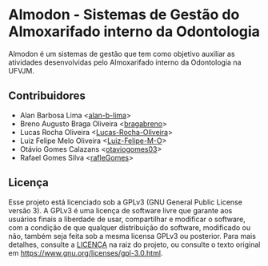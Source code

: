 # Almodon - Sistemas de Gestão do Almoxarifado interno da Odontologia

Almodon é um sistemas de gestão que tem como objetivo auxiliar as atividades desenvolvidas pelo Almoxarifado interno da Odontologia na UFVJM.

## Contribuidores

- Alan Barbosa Lima            <[alan-b-lima](https://github.com/alan-b-lima)>
- Breno Augusto Braga Oliveira <[bragabreno](https://github.com/bragabreno)>
- Lucas Rocha Oliveira         <[Lucas-Rocha-Oliveira](https://github.com/Lucas-Rocha-Oliveira)>
- Luiz Felipe Melo Oliveira    <[Luiz-Felipe-M-O](https://github.com/Luiz-Felipe-M-O)>
- Otávio Gomes Calazans        <[otaviogomes03](https://github.com/otaviogomes03)>
- Rafael Gomes Silva           <[rafleGomes](https://github.com/rafleGomes)>

## Licença

Esse projeto está licenciado sob a GPLv3 (GNU General Public License versão 3). A GPLv3 é uma licença de software livre que garante aos usuários finais a liberdade de usar, compartilhar e modificar o software, com a condição de que qualquer distribuição do software, modificado ou não, também seja feita sob a mesma licensa GPLv3 ou posterior. Para mais detalhes, consulte a [LICENÇA](./LICENSE) na raiz do projeto, ou consulte o texto original em https://www.gnu.org/licenses/gpl-3.0.html.
